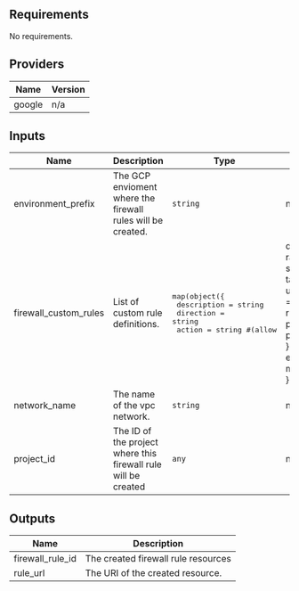 
<!-- BEGINNING OF PRE-COMMIT-TERRAFORM DOCS HOOK -->
## Requirements

No requirements.

## Providers

| Name | Version |
|------|---------|
| google | n/a |

## Inputs

| Name | Description | Type | Default | Required |
|------|-------------|------|---------|:--------:|
| environment\_prefix | The GCP envioment where the firewall rules will be created. | `string` | n/a | yes |
| firewall\_custom\_rules | List of custom rule definitions. | <pre>map(object({<br>    description          = string<br>    direction            = string<br>    action               = string #(allow|deny)<br>    ranges               = list(string)<br>    sources              = list(string)<br>    targets              = list(string)<br>    use_service_accounts = bool<br>    rules = list(object({<br>      protocol = string<br>      ports    = list(string)<br>    }))<br>    extra_attributes = map(string)<br>  }))</pre> | `{}` | no |
| network\_name | The name of the vpc network. | `string` | n/a | yes |
| project\_id | The ID of the project where this firewall rule will be created | `any` | n/a | yes |

## Outputs

| Name | Description |
|------|-------------|
| firewall\_rule\_id | The created firewall rule resources |
| rule\_url | The URI of the created resource. |

<!-- END OF PRE-COMMIT-TERRAFORM DOCS HOOK -->
